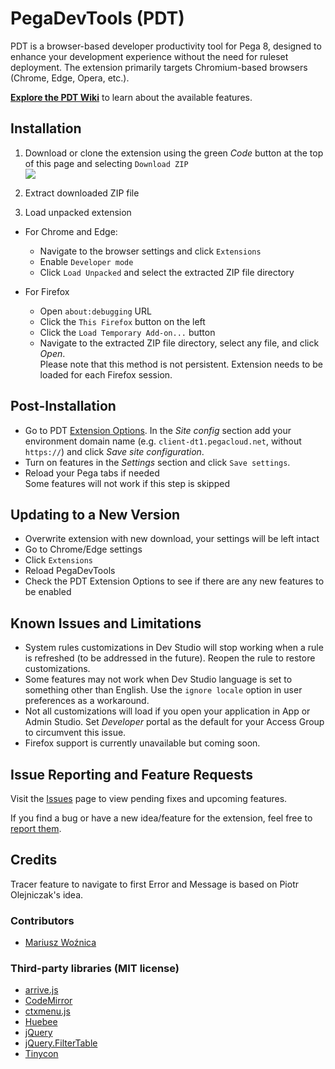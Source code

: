 # **PegaDevTools (PDT)**

PDT is a browser-based developer productivity tool for Pega 8, designed to enhance your development experience without the need for ruleset deployment. The extension primarily targets Chromium-based browsers (Chrome, Edge, Opera, etc.).


**[Explore the PDT Wiki](https://github.com/marcin-l/PegaDevTools/wiki)** to learn about the available features.

## Installation
1. Download or clone the extension using the green *Code* button at the top of this page and selecting `Download ZIP`
<br><img src="https://raw.githubusercontent.com/wiki/marcin-l/PegaDevTools/images/installation.png" />
1. Extract  downloaded ZIP file
  
  
1. Load unpacked extension
- For Chrome and Edge:
  - Navigate to the browser settings and click `Extensions`
  - Enable `Developer mode`
  - Click `Load Unpacked` and select the extracted ZIP file directory

- For Firefox
  - Open `about:debugging` URL
  - Click the `This Firefox` button on the left
  - Click the `Load Temporary Add-on...` button
  - Navigate to the extracted ZIP file directory, select any file, and click *Open*.
  <br>Please note that this method is not persistent. Extension needs to be loaded for each Firefox session.

## Post-Installation
- Go to PDT [Extension Options](https://github.com/marcin-l/PegaDevTools/wiki/Configuration). In the *Site config* section add your environment domain name (e.g. `client-dt1.pegacloud.net`, without `https://`) and click *Save site configuration*. 
- Turn on features in the *Settings* section and click `Save settings`.
- Reload your Pega tabs if needed
<br>Some features will not work if this step is skipped

## Updating to a New Version
- Overwrite extension with new download, your settings will be left intact
- Go to Chrome/Edge settings
- Click `Extensions`
- Reload PegaDevTools
- Check the PDT Extension Options to see if there are any new features to be enabled

## Known Issues and Limitations
- System rules customizations in Dev Studio will stop working when a rule is refreshed (to be addressed in the future). Reopen the rule to restore customizations.
- Some features may not work when Dev Studio language is set to something other than English. Use the `ignore locale` option in user preferences as a workaround.
- Not all customizations will load if you open your application in App or Admin Studio. Set _Developer_ portal as the default for your Access Group to circumvent this issue.
- Firefox support is currently unavailable but coming soon.

## Issue Reporting and Feature Requests
Visit the [Issues](https://github.com/marcin-l/PegaDevTools/issues) page to view pending fixes and upcoming features.

If you find a bug or have a new idea/feature for the extension, feel free to [report them](https://github.com/marcin-l/PegaDevTools/issues/new).

## Credits
Tracer feature to navigate to first Error and Message is based on Piotr Olejniczak's idea.

### Contributors
* [Mariusz Woźnica](https://github.com/woznica1970)

### Third-party libraries (MIT license)
- [arrive.js](https://github.com/uzairfarooq/arrive)
- [CodeMirror](https://codemirror.net/)
- [ctxmenu.js](https://github.com/nkappler/ctxmenu)
- [Huebee](https://huebee.buzz)
- [jQuery](https://jquery.com/)
- [jQuery.FilterTable](https://github.com/sunnywalker/jQuery.FilterTable)
- [Tinycon](https://github.com/tommoor/tinycon)

